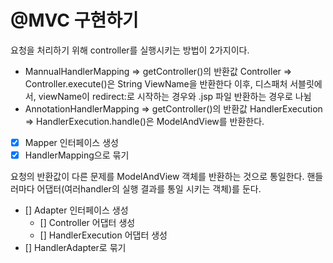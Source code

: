 # @MVC 구현하기


요청을 처리하기 위해 controller를 실행시키는 방법이 2가지이다.
- MannualHandlerMapping => getController()의 반환값 Controller => Controller.execute()은 String ViewName을 반환한다
    이후, 디스패처 서블릿에서, viewName이 redirect:로 시작하는 경우와 .jsp 파일 반환하는 경우로 나뉨
- AnnotationHandlerMapping => getController()의 반환값 HandlerExecution => HandlerExecution.handle()은 ModelAndView를 반환한다.
- [x] Mapper 인터페이스 생성
- [x] HandlerMapping으로 묶기

요청의 반환값이 다른 문제를 ModelAndView 객체를 반환하는 것으로 통일한다.
핸들러마다 어댑터(여러handler의 실행 결과를 통일 시키는 객체)를 둔다.
- [] Adapter 인터페이스 생성
  - [] Controller 어댑터 생성
  - [] HandlerExecution 어댑터 생성
- [] HandlerAdapter로 묶기
